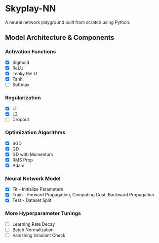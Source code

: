# Skyplay-NN

A neural network playground built from scratch using Python.

## Model Architecture & Components

### Activation Functions         
- [x] Sigmoid
- [x] ReLU
- [x] Leaky ReLU
- [x] Tanh
- [ ] Softmax
### Regularization
- [x] L1
- [x] L2
- [ ] Dropout
### Optimization Algorithms       
- [x] SGD
- [x] GD
- [x] GD with Momentum
- [x] RMS Prop
- [x] Adam
### Neural Network Model
- [x] Fit - Initialize Parameters
- [x] Train - Forward Propagation, Computing Cost, Backward Propagation
- [x] Test - Dataset Split 
### More Hyperparameter Tunings
- [ ] Learning Rate Decay
- [ ] Batch Normalization
- [ ] Vanishing Gradiant Check
